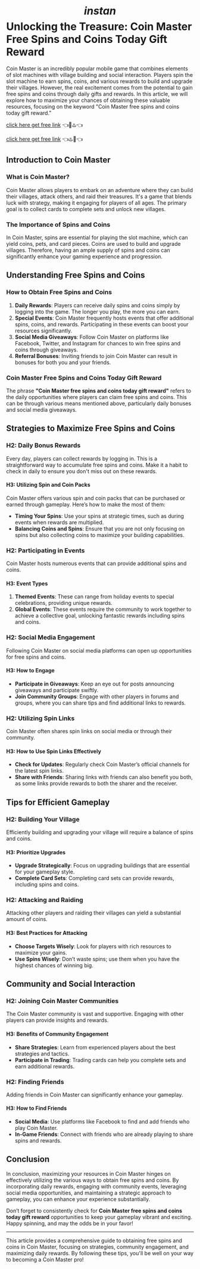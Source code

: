 # $$instan$$ Unlocking the Treasure: Coin Master Free Spins and Coins Today Gift Reward

Coin Master is an incredibly popular mobile game that combines elements of slot machines with village building and social interaction. Players spin the slot machine to earn spins, coins, and various rewards to build and upgrade their villages. However, the real excitement comes from the potential to gain free spins and coins through daily gifts and rewards. In this article, we will explore how to maximize your chances of obtaining these valuable resources, focusing on the keyword "Coin Master free spins and coins today gift reward."



[click here get free link](https://todaylink.site/coinsfree/) 👈🤖♨️👈

[click here get free link](https://todaylink.site/coinsfree/)  👈♨️🤖👈


## Introduction to Coin Master

### What is Coin Master?

Coin Master allows players to embark on an adventure where they can build their villages, attack others, and raid their treasures. It's a game that blends luck with strategy, making it engaging for players of all ages. The primary goal is to collect cards to complete sets and unlock new villages. 

### The Importance of Spins and Coins

In Coin Master, spins are essential for playing the slot machine, which can yield coins, pets, and card pieces. Coins are used to build and upgrade villages. Therefore, having an ample supply of spins and coins can significantly enhance your gaming experience and progression.

## Understanding Free Spins and Coins

### How to Obtain Free Spins and Coins

1. **Daily Rewards**: Players can receive daily spins and coins simply by logging into the game. The longer you play, the more you can earn.
2. **Special Events**: Coin Master frequently hosts events that offer additional spins, coins, and rewards. Participating in these events can boost your resources significantly.
3. **Social Media Giveaways**: Follow Coin Master on platforms like Facebook, Twitter, and Instagram for chances to win free spins and coins through giveaways.
4. **Referral Bonuses**: Inviting friends to join Coin Master can result in bonuses for both you and your friends.

### Coin Master Free Spins and Coins Today Gift Reward

The phrase **"Coin Master free spins and coins today gift reward"** refers to the daily opportunities where players can claim free spins and coins. This can be through various means mentioned above, particularly daily bonuses and social media giveaways.

## Strategies to Maximize Free Spins and Coins

### H2: Daily Bonus Rewards

Every day, players can collect rewards by logging in. This is a straightforward way to accumulate free spins and coins. Make it a habit to check in daily to ensure you don't miss out on these rewards.

#### H3: Utilizing Spin and Coin Packs

Coin Master offers various spin and coin packs that can be purchased or earned through gameplay. Here’s how to make the most of them:

- **Timing Your Spins**: Use your spins at strategic times, such as during events when rewards are multiplied.
- **Balancing Coins and Spins**: Ensure that you are not only focusing on spins but also collecting coins to maximize your building capabilities.

### H2: Participating in Events

Coin Master hosts numerous events that can provide additional spins and coins. 

#### H3: Event Types

1. **Themed Events**: These can range from holiday events to special celebrations, providing unique rewards.
2. **Global Events**: These events require the community to work together to achieve a collective goal, unlocking fantastic rewards including spins and coins.

### H2: Social Media Engagement

Following Coin Master on social media platforms can open up opportunities for free spins and coins.

#### H3: How to Engage

- **Participate in Giveaways**: Keep an eye out for posts announcing giveaways and participate swiftly.
- **Join Community Groups**: Engage with other players in forums and groups, where you can share tips and find additional links to rewards.

### H2: Utilizing Spin Links

Coin Master often shares spin links on social media or through their community. 

#### H3: How to Use Spin Links Effectively

- **Check for Updates**: Regularly check Coin Master’s official channels for the latest spin links.
- **Share with Friends**: Sharing links with friends can also benefit you both, as some links provide rewards to both the sharer and the receiver.

## Tips for Efficient Gameplay

### H2: Building Your Village

Efficiently building and upgrading your village will require a balance of spins and coins. 

#### H3: Prioritize Upgrades

- **Upgrade Strategically**: Focus on upgrading buildings that are essential for your gameplay style.
- **Complete Card Sets**: Completing card sets can provide rewards, including spins and coins.

### H2: Attacking and Raiding

Attacking other players and raiding their villages can yield a substantial amount of coins.

#### H3: Best Practices for Attacking

- **Choose Targets Wisely**: Look for players with rich resources to maximize your gains.
- **Use Spins Wisely**: Don’t waste spins; use them when you have the highest chances of winning big.

## Community and Social Interaction

### H2: Joining Coin Master Communities

The Coin Master community is vast and supportive. Engaging with other players can provide insights and rewards.

#### H3: Benefits of Community Engagement

- **Share Strategies**: Learn from experienced players about the best strategies and tactics.
- **Participate in Trading**: Trading cards can help you complete sets and earn additional rewards.

### H2: Finding Friends

Adding friends in Coin Master can significantly enhance your gameplay.

#### H3: How to Find Friends

- **Social Media**: Use platforms like Facebook to find and add friends who play Coin Master.
- **In-Game Friends**: Connect with friends who are already playing to share spins and rewards.

## Conclusion

In conclusion, maximizing your resources in Coin Master hinges on effectively utilizing the various ways to obtain free spins and coins. By incorporating daily rewards, engaging with community events, leveraging social media opportunities, and maintaining a strategic approach to gameplay, you can enhance your experience substantially. 

Don’t forget to consistently check for **Coin Master free spins and coins today gift reward** opportunities to keep your gameplay vibrant and exciting. Happy spinning, and may the odds be in your favor! 

---

This article provides a comprehensive guide to obtaining free spins and coins in Coin Master, focusing on strategies, community engagement, and maximizing daily rewards. By following these tips, you'll be well on your way to becoming a Coin Master pro!
